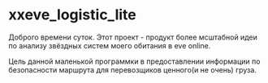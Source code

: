 # xxeve_logistic_lite
Доброго времени суток. 
Этот проект - продукт более мсштабной идеи по анализу звёздных систем моего обитания в eve online.

Цель данной маленькой программки в предоставлении информации по безопасности маршрута для перевозщиков ценного(и не очень) груза.
